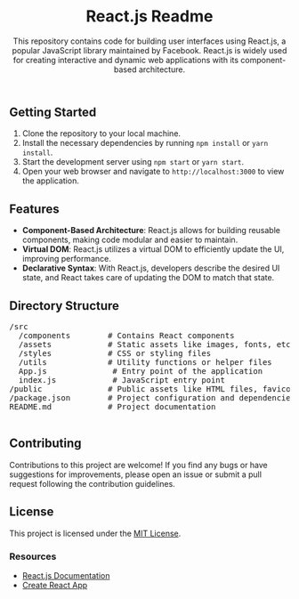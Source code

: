 <!DOCTYPE html>
<html lang="en">
<head>
    <meta charset="UTF-8">
    <meta name="viewport" content="width=device-width, initial-scale=1.0">
   
</head>
<body>
    <header>
        <h1>React.js Readme</h1>
        <p>This repository contains code for building user interfaces using React.js, a popular JavaScript library maintained by Facebook. React.js is widely used for creating interactive and dynamic web applications with its component-based architecture.</p>
    </header>
    <section id="getting-started">
        <h2>Getting Started</h2>
        <ol>
            <li>Clone the repository to your local machine.</li>
            <li>Install the necessary dependencies by running <code>npm install</code> or <code>yarn install</code>.</li>
            <li>Start the development server using <code>npm start</code> or <code>yarn start</code>.</li>
            <li>Open your web browser and navigate to <code>http://localhost:3000</code> to view the application.</li>
        </ol>
    </section>
    <section id="features">
        <h2>Features</h2>
        <ul>
            <li><strong>Component-Based Architecture</strong>: React.js allows for building reusable components, making code modular and easier to maintain.</li>
            <li><strong>Virtual DOM</strong>: React.js utilizes a virtual DOM to efficiently update the UI, improving performance.</li>
            <li><strong>Declarative Syntax</strong>: With React.js, developers describe the desired UI state, and React takes care of updating the DOM to match that state.</li>
            <!-- Add more features as needed -->
        </ul>
    </section>
    <section id="directory-structure">
        <h2>Directory Structure</h2>
        <pre>
/src
  /components        # Contains React components
  /assets            # Static assets like images, fonts, etc.
  /styles            # CSS or styling files
  /utils             # Utility functions or helper files
  App.js              # Entry point of the application
  index.js            # JavaScript entry point
/public              # Public assets like HTML files, favicon, etc.
/package.json        # Project configuration and dependencies
README.md            # Project documentation
        </pre>
    </section>
    <section id="contributing">
        <h2>Contributing</h2>
        <p>Contributions to this project are welcome! If you find any bugs or have suggestions for improvements, please open an issue or submit a pull request following the contribution guidelines.</p>
    </section>
    <section id="license">
        <h2>License</h2>
        <p>This project is licensed under the <a href="LICENSE">MIT License</a>.</p>
    </section>
    <footer>
        <h3>Resources</h3>
        <ul>
            <li><a href="https://reactjs.org/docs/getting-started.html">React.js Documentation</a></li>
            <li><a href="https://create-react-app.dev/docs/getting-started/">Create React App</a></li>
            <!-- Add more resources as needed -->
        </ul>
    </footer>
</body>
</html>
